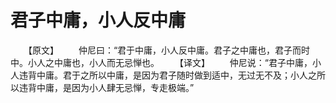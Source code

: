 # 君子中庸，小人反中庸
　　【原文】 
　　仲尼曰：“君于中庸，小人反中庸。君子之中庸也，君子而时中。小人之中庸也，小人而无忌惮也。 
　　【译文】 
　　仲尼说：“君子中庸，小人违背中庸。君于之所以中庸，是因为君子随时做到适中，无过无不及；小人之所以违背中庸，是因为小人肆无忌惮，专走极端。”
 